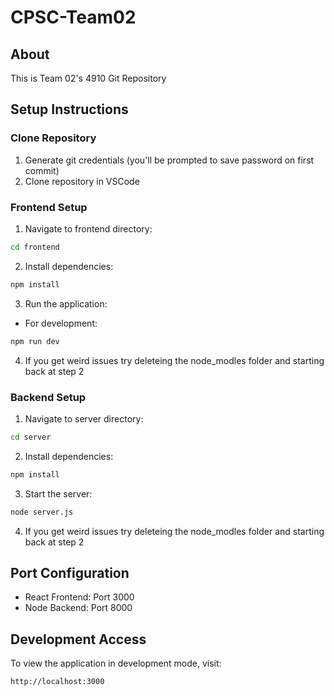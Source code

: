 # CPSC-Team02

## About
This is Team 02's 4910 Git Repository

## Setup Instructions

### Clone Repository
1. Generate git credentials (you'll be prompted to save password on first commit)
2. Clone repository in VSCode

### Frontend Setup
1. Navigate to frontend directory:
```bash
cd frontend
```

2. Install dependencies:
```bash
npm install
```

3. Run the application:
- For development:
```bash
npm run dev
```

4. If you get weird issues try deleteing the node_modles folder and starting back at step 2

### Backend Setup
1. Navigate to server directory:
```bash
cd server
```

2. Install dependencies:
```bash
npm install
```

3. Start the server:
```bash
node server.js
```

4. If you get weird issues try deleteing the node_modles folder and starting back at step 2

## Port Configuration
- React Frontend: Port 3000
- Node Backend: Port 8000

## Development Access
To view the application in development mode, visit:
```
http://localhost:3000
```
